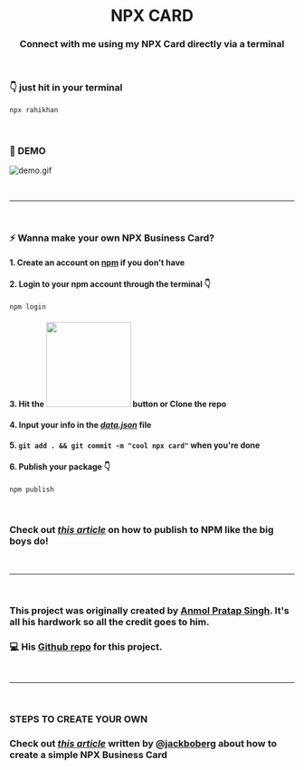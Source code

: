 <h1 align="center">  <strong>NPX CARD</strong> </h1>
<h3 align="center"> Connect with me using my NPX Card directly via a terminal </h3>

<br />

### <strong>👇 just hit in your terminal</strong>

```bash
npx rahikhan
```

<br />

### <strong>🚀 DEMO</strong>

![demo.gif](https://cdn.hashnode.com/res/hashnode/image/upload/v1610360119791/rLM8MkTgG.gif)

<br />

---

<br />

### <strong>⚡ Wanna make your own NPX Business Card?</strong>
#### 1. Create an account on [npm](https://www.npmjs.com/) if you don't have
#### 2. Login to your npm account through the terminal 👇
```bash
npm login
```
#### 3. Hit the <img src="https://cdn.hashnode.com/res/hashnode/image/upload/v1610228403176/kGm5l6Bcv.png" width="150"/> button or **Clone** the repo
#### 4. Input your info in the [_**data.json**_](https://github.com/rahi-khan/npx_card/blob/main/data.json) file
#### 5. `git add . && git commit -m "cool npx card"` when you're done
#### 6. Publish your package 👇
```bash
npm publish
```

<br />

### Check out [_**this article**_](https://zellwk.com/blog/publish-to-npm/) on how to publish to NPM like the big boys do!

<br />

---

<br />

### This project was originally created by [Anmol Pratap Singh](https://github.com/anmol098). It's all his hardwork so all the credit goes to him.

### 💻 His [Github repo](https://github.com/anmol098/npx_card) for this project.

<br />

---

<br />

### <strong>STEPS TO CREATE YOUR OWN </strong>

### Check out [_this article_](https://studioelsa.se/blog/open-source-oss-npx-business-card) written by [@jackboberg](https://github.com/jackboberg) about how to create a simple NPX Business Card
